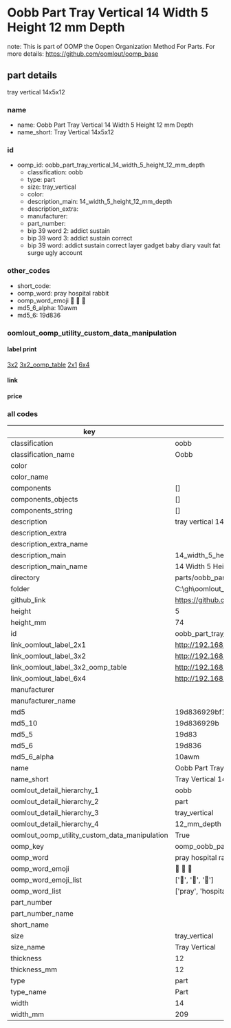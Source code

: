 # Oobb Part Tray Vertical 14 Width 5 Height 12 mm Depth  

note: This is part of OOMP the Oopen Organization Method For Parts. For more details: https://github.com/oomlout/oomp_base

##  part details
  



tray vertical 14x5x12



### name
* name: Oobb Part Tray Vertical 14 Width 5 Height 12 mm Depth
* name_short: Tray Vertical 14x5x12 
### id
* oomp_id: oobb_part_tray_vertical_14_width_5_height_12_mm_depth
  * classification: oobb
  * type: part
  * size: tray_vertical
  * color: 
  * description_main: 14_width_5_height_12_mm_depth
  * description_extra: 
  * manufacturer: 
  * part_number: 
  * bip 39 word 2: addict sustain
  * bip 39 word 3: addict sustain correct
  * bip 39 word: addict sustain correct layer gadget baby diary vault fat surge ugly account

### other_codes
* short_code: 
* oomp_word: pray hospital rabbit
* oomp_word_emoji :pray: :hospital: :rabbit:
* md5_6_alpha: 10awm
* md5_6: 19d836






### oomlout_oomp_utility_custom_data_manipulation
#### label print
[3x2](http://192.168.1.245:1112/?label=oomp%2010awm)
[3x2_oomp_table](http://192.168.1.108:1112/?label=oomp%2010awm)
[2x1](http://192.168.1.242:1112/?label=oomp%2010awm)
[6x4](http://192.168.1.55:1112/?label=oomp%2010awm)    

#### link

                              

#### price







### all codes 
| key | value |  
| --- | --- |  
| classification | oobb |  
| classification_name | Oobb |  
| color |  |  
| color_name |  |  
| components | [] |  
| components_objects | [] |  
| components_string | [] |  
| description | tray vertical 14x5x12 |  
| description_extra |  |  
| description_extra_name |  |  
| description_main | 14_width_5_height_12_mm_depth |  
| description_main_name | 14 Width 5 Height 12 mm Depth |  
| directory | parts/oobb_part_tray_vertical_14_width_5_height_12_mm_depth |  
| folder | C:\gh\oomlout_oobb_version_4_generated_parts\parts\oobb_part_tray_vertical_14_width_5_height_12_mm_depth |  
| github_link | https://github.com/oomlout/oomlout_oomp_part_src/tree/main/parts/oobb_part_tray_vertical_14_width_5_height_12_mm_depth |  
| height | 5 |  
| height_mm | 74 |  
| id | oobb_part_tray_vertical_14_width_5_height_12_mm_depth |  
| link_oomlout_label_2x1 | http://192.168.1.242:1112/?label=oomp%2010awm |  
| link_oomlout_label_3x2 | http://192.168.1.245:1112/?label=oomp%2010awm |  
| link_oomlout_label_3x2_oomp_table | http://192.168.1.108:1112/?label=oomp%2010awm |  
| link_oomlout_label_6x4 | http://192.168.1.55:1112/?label=oomp%2010awm |  
| manufacturer |  |  
| manufacturer_name |  |  
| md5 | 19d836929bf1c7a8442f57e46136b81a |  
| md5_10 | 19d836929b |  
| md5_5 | 19d83 |  
| md5_6 | 19d836 |  
| md5_6_alpha | 10awm |  
| name | Oobb Part Tray Vertical 14 Width 5 Height 12 mm Depth |  
| name_short | Tray Vertical 14x5x12  |  
| oomlout_detail_hierarchy_1 | oobb |  
| oomlout_detail_hierarchy_2 | part |  
| oomlout_detail_hierarchy_3 | tray_vertical |  
| oomlout_detail_hierarchy_4 | 12_mm_depth |  
| oomlout_oomp_utility_custom_data_manipulation | True |  
| oomp_key | oomp_oobb_part_tray_vertical_14_width_5_height_12_mm_depth |  
| oomp_word | pray hospital rabbit |  
| oomp_word_emoji | :pray: :hospital: :rabbit: |  
| oomp_word_emoji_list | [':pray:', ':hospital:', ':rabbit:'] |  
| oomp_word_list | ['pray', 'hospital', 'rabbit'] |  
| part_number |  |  
| part_number_name |  |  
| short_name |  |  
| size | tray_vertical |  
| size_name | Tray Vertical |  
| thickness | 12 |  
| thickness_mm | 12 |  
| type | part |  
| type_name | Part |  
| width | 14 |  
| width_mm | 209 |  
